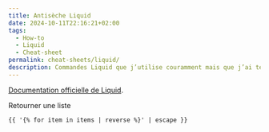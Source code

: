 ```yaml
---
title: Antisèche Liquid
date: 2024-10-11T22:16:21+02:00
tags:
  - How-to
  - Liquid
  - Cheat-sheet
permalink: cheat-sheets/liquid/
description: Commandes Liquid que j’utilise couramment mais que j’ai tendance à oublier
---
```


[Documentation officielle de Liquid](https://shopify.github.io/liquid/).

Retourner une liste

````md
{{ '{% for item in items | reverse %}' | escape }}
````

